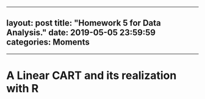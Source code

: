   
---
layout: post
title: "Homework 5 for Data Analysis."
date:   2019-05-05 23:59:59
categories: Moments
---

-----
# A Linear CART and its realization with R
